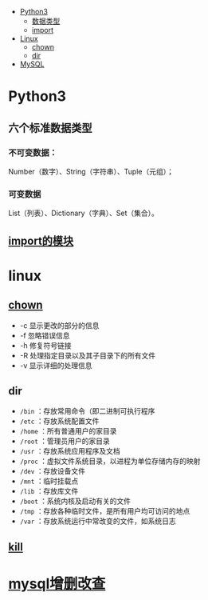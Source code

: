 - [Python3](#python3)
    - [数据类型](#六个标准数据类型)
    - [import](#import的模块)
- [Linux](#linux)
    - [chown](#chown)
    - [dir](#dir)
- [MySQL](#mysql增删改查)


# Python3
## 六个标准数据类型
### 不可变数据：
Number（数字）、String（字符串）、Tuple（元组）；
### 可变数据
List（列表）、Dictionary（字典）、Set（集合）。
## [import的模块](https://blog.csdn.net/qq_26442553/article/details/81783587)

# linux
## [chown](https://blog.csdn.net/happydecai/article/details/110161306?ops_request_misc=&amp;request_id=&amp;biz_id=102&amp;utm_term=chown%20-r&amp;utm_medium=distribute.pc_search_result.none-task-blog-2~all~sobaiduweb~default-0-110161306.nonecase&amp;spm=1018.2226.3001.4187)
- -c 显示更改的部分的信息  
- -f 忽略错误信息  
- -h 修复符号链接  
- -R 处理指定目录以及其子目录下的所有文件  
- -v 显示详细的处理信息  

## dir 
 - `/bin`   ：存放常用命令（即二进制可执行程序
 -  `/etc`  ：存放系统配置文件
 -  `/home` ：所有普通用户的家目录
 -  `/root` ：管理员用户的家目录
 -  `/usr`  ：存放系统应用程序及文档
 -  `/proc` ：虚拟文件系统目录，以进程为单位存储内存的映射
 -  `/dev`  ：存放设备文件
 - `/mnt`   ：临时挂载点
 - `/lib`   ：存放库文件
 - `/boot`  ：系统内核及启动有关的文件
 - `/tmp`   ：存放各种临时文件，是所有用户均可访问的地点
 - `/var`   ：存放系统运行中常改变的文件，如系统日志

## [kill](https://blog.51cto.com/liangchaoxi/4051630)

# [mysql增删改查](https://blog.csdn.net/qq_38122518/article/details/80393514)


